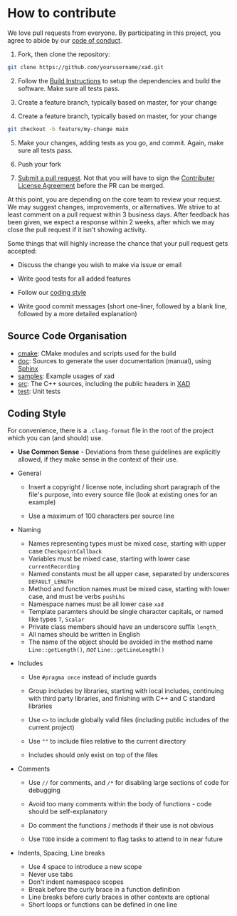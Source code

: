 # How to contribute

We love pull requests from everyone. By participating in this project, you agree to abide
by our [code of conduct](CODE_OF_CONDUCT.md).

1.  Fork, then clone the repository:

```bash
git clone https://github.com/yourusername/xad.git
```

2.  Follow the [Build Instructions](README.md) to setup the dependencies and 
    build the software. Make sure all tests pass.

3.  Create a feature branch, typically based on master, for your change

4.  Create a feature branch, typically based on master, for your change

```bash
git checkout -b feature/my-change main
```

5.  Make your changes, adding tests as you go, and commit. Again, make sure all 
    tests pass.

6.  Push your fork 

7.  [Submit a pull request][pr]. Not that you will have to sign the [Contributer License Agreement][cla] 
    before the PR can be merged.

At this point, you are depending on the core team to review your request. 
We may suggest changes, improvements, or alternatives. 
We strive to at least comment on a pull request within 3 business days. 
After feedback has been given, we expect a response within 2 weeks, 
after which we may close the pull request if it isn't showing activity.

Some things that will highly increase the chance that your pull request gets
accepted:

-   Discuss the change you wish to make via issue or email

-   Write good tests for all added features

-   Follow our [coding style](#coding-style)

-   Write good commit messages (short one-liner, followed by a blank line, 
    followed by a more detailed explanation)

## Source Code Organisation

-   [cmake](cmake): CMake modules and scripts used for the build
-   [doc](doc): Sources to generate the user documentation (manual), using [Sphinx](http://www.sphinx-doc.org)
-   [samples](samples): Example usages of xad
-   [src](src): The C++ sources, including the public headers in [XAD](src/XAD)
-   [test](test): Unit tests

## Coding Style

For convenience, there is a `.clang-format` file in the root of the project which you can (and should) use.

-   **Use Common Sense** - Deviations from these guidelines are explicitly allowed, if they make
    sense in the context of their use.

-   General
    -   Insert a copyright / license note, including short paragraph of the file's 
        purpose, into every source file (look at existing ones for an example)

    -   Use a maximum of 100 characters per source line

-   Naming
    -   Names representing types must be mixed case, starting with upper case `CheckpointCallback`
    -   Variables must be mixed case, starting with lower case `currentRecording`
    -   Named constants must be all upper case, separated by underscores `DEFAULT_LENGTH`
    -   Method and function names must be mixed case, starting with lower case, and must be verbs `pushLhs`
    -   Namespace names must be all lower case `xad`
    -   Template paramters should be single character capitals, or named like types `T`, `Scalar`
    -   Private class members should have an underscore suffix `length_`
    -   All names should be written in English
    -   The name of the object should be avoided in the method name `Line::getLength()`, _not_ `Line::getLineLength()`

-   Includes
    -   Use `#pragma once` instead of include guards

    -   Group includes by libraries, starting with local includes, continuing with third party libraries, 
        and finishing with C++ and C standard libraries

    -   Use `<>` to include globally valid files (including public includes of the current project)

    -   Use `""` to include files relative to the current directory

    -   Includes should only exist on top of the files

-   Comments
    -   Use `//` for comments, and `/*` for disabling large sections of code for debugging

    -   Avoid too many comments within the body of functions - code should be
        self-explanatory

    -   Do comment the functions / methods if their use is not obvious

    -   Use `TODO` inside a comment to flag tasks to attend to in near future

-   Indents, Spacing, Line breaks
    -   Use 4 space to introduce a new scope
    -   Never use tabs
    -   Don't indent namespace scopes
    -   Break before the curly brace in a function definition
    -   Line breaks before curly braces in other contexts are optional
    -   Short loops or functions can be defined in one line

[pr]: https://github.com/xcelerit/xad/compare/

[cla]: https://gist.github.com/xcelerit-dev/4a5c0cf1fbfed7be64308d1c2f47bd25
